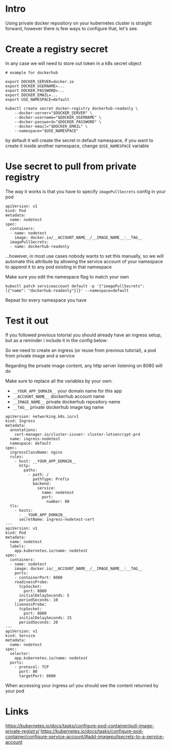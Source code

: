 

# Intro

Using private docker repository on your kubernetes cluster is straight forward, however there is few ways to configure that, let's see.



# Create a registry secret

In any case we will need to store out token in a k8s secret object


```
# example for dockerhub

export DOCKER_SERVER=docker.io
export DOCKER_USERNAME=...
export DOCKER_PASSWORD=...
export DOCKER_EMAIL=...
export USE_NAMESPACE=default

kubectl create secret docker-registry dockerhub-readonly \
	--docker-server="$DOCKER_SERVER" \
	--docker-username="$DOCKER_USERNAME" \
	--docker-password="$DOCKER_PASSWORD" \
	--docker-email="$DOCKER_EMAIL" \
	--namespace="$USE_NAMESPACE"

```

by default it will create the secret in default namespace, if you want to create it inside another namespace, change `$USE_NAMESPACE` variable



# Use secret to pull from private registry 


The way it works is that you have to specify `imagePullSecrets` config in your pod

```
apiVersion: v1
kind: Pod
metadata:
  name: nodetest
spec:
  containers:
  - name: nodetest
    image: docker.io/__ACCOUNT_NAME__/__IMAGE_NAME__:__TAG__
  imagePullSecrets:
  - name: dockerhub-readonly
```

...however, in most use cases nobody wants to set this manually, so we will automate this attribute by allowing the service account of your namespace to append it to any pod existing in that namespace

Make sure you edit the namespace flag to match your own


```
kubectl patch serviceaccount default -p '{"imagePullSecrets": [{"name": "dockerhub-readonly"}]}' --namespace=default
```

Repeat for every namespace you have


# Test it out

If you followed previous totorial you should already have an ingress setup, but as a reminder i include it in the config below:

So we need to create an ingress (or reuse from previous tutorial), a pod from private image and a service

Regarding the private image content, any http server listening on 8080 will do

Make sure to replace all the variables by your own:

- `__YOUR_APP_DOMAIN__` your domain name for this app
- `__ACCOUNT_NAME__` dockerhub account name
- `__IMAGE_NAME__` private dockerhub repository name
- `__TAG__` private dockerhub image tag name

```
apiVersion: networking.k8s.io/v1
kind: Ingress
metadata:
  annotations:
    cert-manager.io/cluster-issuer: cluster-letsencrypt-prd
  name: ingress-nodetest
  namespace: default
spec:
  ingressClassName: nginx
  rules:
    - host: __YOUR_APP_DOMAIN__
      http:
        paths:
          - path: /
            pathType: Prefix
            backend:
              service:
                name: nodetest
                port:
                  number: 80
  tls:
    - hosts:
      - __YOUR_APP_DOMAIN__
      secretName: ingress-nodetest-cert
---
apiVersion: v1
kind: Pod
metadata:
  name: nodetest
  labels:
    app.kubernetes.io/name: nodetest
spec:
  containers:
  - name: nodetest
    image: docker.io/__ACCOUNT_NAME__/__IMAGE_NAME__:__TAG__
    ports:
    - containerPort: 8080
    readinessProbe:
      tcpSocket:
        port: 8080
      initialDelaySeconds: 5
      periodSeconds: 10
    livenessProbe:
      tcpSocket:
        port: 8080
      initialDelaySeconds: 15
      periodSeconds: 20
---
apiVersion: v1
kind: Service
metadata:
  name: nodetest
spec:
  selector:
    app.kubernetes.io/name: nodetest
  ports:
    - protocol: TCP
      port: 80
      targetPort: 8080
```

When accessing your ingress url you should see the content returned by your pod




# Links

https://kubernetes.io/docs/tasks/configure-pod-container/pull-image-private-registry/
https://kubernetes.io/docs/tasks/configure-pod-container/configure-service-account/#add-imagepullsecrets-to-a-service-account